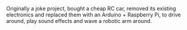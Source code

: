 Originally a joke project, bought a cheap RC car, removed its existing electronics and replaced them with an Arduino + Raspberry Pi, to drive around, play sound effects and wave a robotic arm around. 
